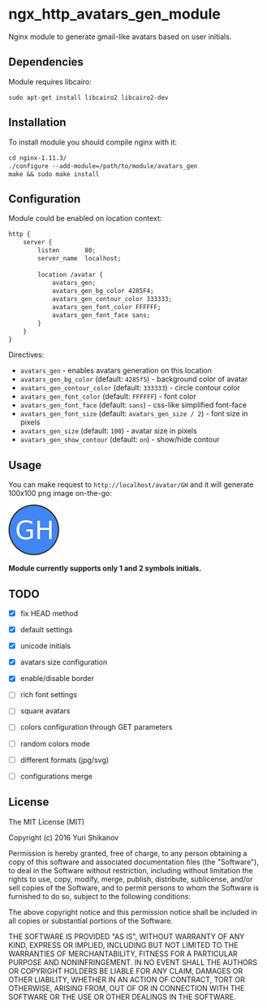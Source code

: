 # ngx_http_avatars_gen_module

Nginx module to generate gmail-like avatars based on user initials.

## Dependencies

Module requires libcairo:

```
sudo apt-get install libcairo2 libcairo2-dev
```


## Installation

To install module you should compile nginx with it:

```
cd nginx-1.11.3/
./configure --add-module=/path/to/module/avatars_gen
make && sudo make install
```

## Configuration

Module could be enabled on location context:

```nginx
http {
    server {
        listen       80;
        server_name  localhost;

        location /avatar {
            avatars_gen;
            avatars_gen_bg_color 4285F4;
            avatars_gen_contour_color 333333;
            avatars_gen_font_color FFFFFF;
            avatars_gen_font_face sans;
        }
    }
}
```

Directives:

- `avatars_gen` - enables avatars generation on this location
- `avatars_gen_bg_color` (default: `4285f5`) - background color of avatar
- `avatars_gen_contour_color` (default: `333333`) - circle contour color
- `avatars_gen_font_color` (default: `FFFFFF`) - font color
- `avatars_gen_font_face` (default: `sans`)  - css-like simplified font-face
- `avatars_gen_font_size` (default: `avatars_gen_size / 2`)  - font size in pixels
- `avatars_gen_size` (default: `100`) - avatar size in pixels
- `avatars_gen_show_contour` (default: `on`) - show/hide contour

## Usage

You can make request to `http://localhost/avatar/GH` and it will generate 100x100 png image on-the-go:

![ava.png](ava.png)

__Module currently supports only 1 and 2 symbols initials.__

## TODO

- [x]  fix HEAD method
- [x]  default settings
- [x]  unicode initials
- [x]  avatars size configuration
- [x]  enable/disable border
- [ ]  rich font settings
- [ ]  square avatars
- [ ]  colors configuration through GET parameters
- [ ]  random colors mode
- [ ]  different formats (jpg/svg)
- [ ]  configurations merge


## License

The MIT License (MIT)

Copyright (c) 2016 Yuri Shikanov

Permission is hereby granted, free of charge, to any person obtaining a copy
of this software and associated documentation files (the "Software"), to deal
in the Software without restriction, including without limitation the rights
to use, copy, modify, merge, publish, distribute, sublicense, and/or sell
copies of the Software, and to permit persons to whom the Software is
furnished to do so, subject to the following conditions:

The above copyright notice and this permission notice shall be included in all
copies or substantial portions of the Software.

THE SOFTWARE IS PROVIDED "AS IS", WITHOUT WARRANTY OF ANY KIND, EXPRESS OR
IMPLIED, INCLUDING BUT NOT LIMITED TO THE WARRANTIES OF MERCHANTABILITY,
FITNESS FOR A PARTICULAR PURPOSE AND NONINFRINGEMENT. IN NO EVENT SHALL THE
AUTHORS OR COPYRIGHT HOLDERS BE LIABLE FOR ANY CLAIM, DAMAGES OR OTHER
LIABILITY, WHETHER IN AN ACTION OF CONTRACT, TORT OR OTHERWISE, ARISING FROM,
OUT OF OR IN CONNECTION WITH THE SOFTWARE OR THE USE OR OTHER DEALINGS IN THE
SOFTWARE.
